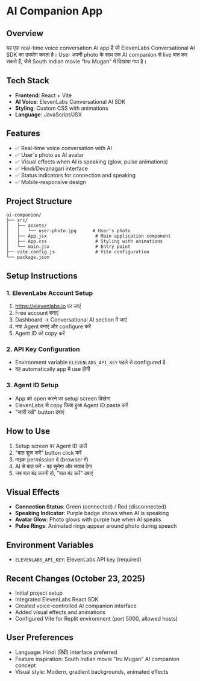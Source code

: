 # AI Companion App

## Overview
यह एक real-time voice conversation AI app है जो ElevenLabs Conversational AI SDK का उपयोग करता है। User अपनी photo के साथ एक AI companion से live बात कर सकते हैं, जैसे South Indian movie "Iru Mugan" में दिखाया गया है।

## Tech Stack
- **Frontend**: React + Vite
- **AI Voice**: ElevenLabs Conversational AI SDK
- **Styling**: Custom CSS with animations
- **Language**: JavaScript/JSX

## Features
- ✅ Real-time voice conversation with AI
- ✅ User's photo as AI avatar
- ✅ Visual effects when AI is speaking (glow, pulse animations)
- ✅ Hindi/Devanagari interface
- ✅ Status indicators for connection and speaking
- ✅ Mobile-responsive design

## Project Structure
```
ai-companion/
├── src/
│   ├── assets/
│   │   └── user-photo.jpg      # User's photo
│   ├── App.jsx                  # Main application component
│   ├── App.css                  # Styling with animations
│   └── main.jsx                 # Entry point
├── vite.config.js               # Vite configuration
└── package.json
```

## Setup Instructions

### 1. ElevenLabs Account Setup
1. https://elevenlabs.io पर जाएं
2. Free account बनाएं
3. Dashboard → Conversational AI section में जाएं
4. नया Agent बनाएं और configure करें
5. Agent ID को copy करें

### 2. API Key Configuration
- Environment variable `ELEVENLABS_API_KEY` पहले से configured है
- यह automatically app में use होगी

### 3. Agent ID Setup
- App को open करने पर setup screen दिखेगा
- ElevenLabs से copy किया हुआ Agent ID paste करें
- "जारी रखें" button दबाएं

## How to Use
1. Setup screen पर Agent ID डालें
2. "बात शुरू करें" button click करें
3. माइक permission दें (browser में)
4. AI से बात करें - वह सुनेगा और जवाब देगा
5. जब बात बंद करनी हो, "बात बंद करें" दबाएं

## Visual Effects
- **Connection Status**: Green (connected) / Red (disconnected)
- **Speaking Indicator**: Purple badge shows when AI is speaking
- **Avatar Glow**: Photo glows with purple hue when AI speaks
- **Pulse Rings**: Animated rings appear around photo during speech

## Environment Variables
- `ELEVENLABS_API_KEY`: ElevenLabs API key (required)

## Recent Changes (October 23, 2025)
- Initial project setup
- Integrated ElevenLabs React SDK
- Created voice-controlled AI companion interface
- Added visual effects and animations
- Configured Vite for Replit environment (port 5000, allowed hosts)

## User Preferences
- Language: Hindi (हिंदी) interface preferred
- Feature inspiration: South Indian movie "Iru Mugan" AI companion concept
- Visual style: Modern, gradient backgrounds, animated effects
